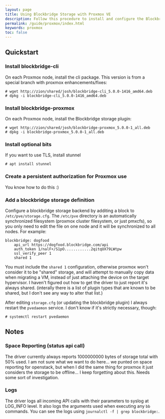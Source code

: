 ```yaml
---
layout: page
title: Using Blockbridge Storage with Proxmox VE
description: Follow this procedure to install and configure the Blockbridge Proxmox Plugin
permalink: /guide/proxmox/index.html
keywords: proxmox
toc: false
---
```


## Quickstart

### Install blockbridge-cli

On each Proxmox node, install the cli package. This version is from a special branch with proxmox enhancements/fixes:

```
# wget http://zion/shared/josh/blockbridge-cli_5.0.0-1416_amd64.deb
# dpkg -i blockbridge-cli_5.0.0-1416_amd64.deb
```

### Install blockbridge-proxmox

On each Proxmox node, install the Blockbridge storage plugin:

```
# wget http://zion/shared/josh/blockbridge-proxmox_5.0.0-1_all.deb
# dpkg -i blockbridge-proxmox_5.0.0-1_all.deb
```

### Install optional bits

If you want to use TLS, install stunnel

```
# apt install stunnel
```

### Create a persistent authorization for Proxmox use

You know how to do this :)

### Add a blockbridge storage definition

Configure a blockbridge storage backend by additing a block to
`/etc/pve/storage.cfg`. The `/etc/pve` directory is an automatically
synchronized filesystem (proxmox cluster filesystem, or just pmxcfs), so you
only need to edit the file on one node and it will be synchronized to all nodes.
For example:

```
blockbridge: dogfood
	api_url https://dogfood.blockbridge.com/api
	auth_token 1/nalF+/S1pO............2qitqUX79LWtpw
	ssl_verify_peer 1
	shared 1
```

You must include the `shared 1` configuration, otherwise proxmox won't consider
it to be "shared" storage, and will attempt to manually copy data when migrating
a VM, instead of just attaching the device on the target hypervisor. I haven't
figured out how to get the driver to just report it's always shared. (interally
there is a list of plugin types that are known to be shared, but I don't see any
way to alter that list.)

After editing `storage.cfg` (or updating the blockbridge plugin) I always
restart the `pvedaemon` service. I don't know if it's strictly necessary, though:

```
# systemctl restart pvedaemon
```

## Notes

### Space Reporting (status api call)

The driver currently always reports 1000000000 bytes of storage total with 50%
used. I am not sure what we want to do here... we punted on space reporting for
openstack, but when I did the same thing for proxmox it just considers the
storage to be offline... I keep forgetting about this. Needs some sort of
investigation.

### Logs

The driver logs all incoming API calls with their parameters to syslog at
LOG_INFO level. It also logs the arguments used when executing any `bb`
commands. You can see the logs using `journalctl -f | grep blockbridge:`.
